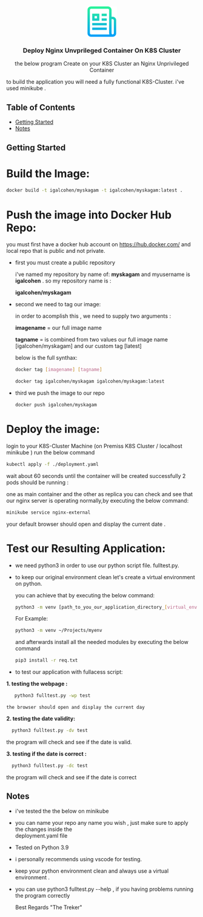 
<!-- PROJECT LOGO -->
<br />
<p align="center">
  <a href="git@gitlab.com:gilchn52/k8s-hyperv-deploy.git">
    <img src="images/logo.png" alt="Logo" width="80" height="80">
  </a>

  <h3 align="center">Deploy Nginx Unvprileged Container On K8S Cluster</h3>

  <p align="center">
    the below program Create on your K8S Cluster an Nginx Unprivileged Container

to build the application you will need a fully functional K8S-Cluster. 
i've used minikube  .
    <br />

  </p>
</p>



<!-- TABLE OF CONTENTS -->
## Table of Contents

* [Getting Started](#getting-started)
* [Notes](#Notes)




<!-- GETTING STARTED -->
## Getting Started

Build the Image: 
=============================

```sh
docker build -t igalcohen/myskagam -t igalcohen/myskagam:latest .
```
Push the image into Docker Hub Repo:
=======================================

you must first have a docker hub account on https://hub.docker.com/ and local repo that is public and not private.

* first you must create a public repository 
 
  i've named my repository by name of: **myskagam**
  and myusername is **igalcohen** . so my repository name is : 

  **igalcohen/myskagam**


* second we need to tag our image:
 
  in order to acomplish this , we need to supply two arguments :

  **imagename** = our full image name

  **tagname** = is combined from two values our full image name [igalcohen/myskagam] and our custom tag [latest]

  below is the full synthax:
  
  ```sh
  docker tag [imagename] [tagname]
  ```

  ```sh
  docker tag igalcohen/myskagam igalcohen/myskagam:latest
  ```
  
* third we push the image to our repo

  ```sh
  docker push igalcohen/myskagam
  ```

Deploy the image:
=================

login to your K8S-Cluster Machine (on Premiss K8S Cluster / localhost minikube )
run the below command

```sh
kubectl apply -f ./deployment.yaml
```
wait about 60 seconds until the container will be created successfully
2 pods should be running :

one as main container and the other as replica 
you can check and see that our nginx server is operating normally,by executing the below command:

```sh
minikube service nginx-external
```

your default browser should open and display the current date .

Test our Resulting Application:
===============================
* we need python3 in order to use our python script file.
 fulltest.py.

* to keep our original environment clean let's create a 
  virtual environment on python.

  you can achieve that by executing the below command:

  ```sh
  python3 -m venv [path_to_you_our_application_directory_[virtual_environment_name]]
  ```

  For Example:
  ```sh
  python3 -m venv ~/Projects/myenv
  ```

  and afterwards install all the needed modules by executing the below command

  ```sh
  pip3 install -r req.txt
  ```

 * to test our application with fullacess script:

 **1. testing the webpage :**
   
```sh
   python3 fulltest.py -wp test
```

    the browser should open and display the current day 

 **2. testing the date validity:**
   
```sh
  python3 fulltest.py -dv test
  ```
  the program will check and see if the date is valid.

 **3. testing if the date is correct :**

```sh
  python3 fulltest.py -dc test
```
  the program will check and see if the date is correct




<!-- Notes -->
## Notes

* i've tested the the below on minikube 
* you can name your repo any name you wish , just make sure to apply the changes inside the    
  deployment.yaml file
* Tested on Python 3.9
* i personally recommends using vscode for testing.

* keep your python environment clean and always use a 
  virtual environment .

* you can use python3 fulltest.py --help , if you having problems running the program correctly

  Best Regards
  "The Treker"







